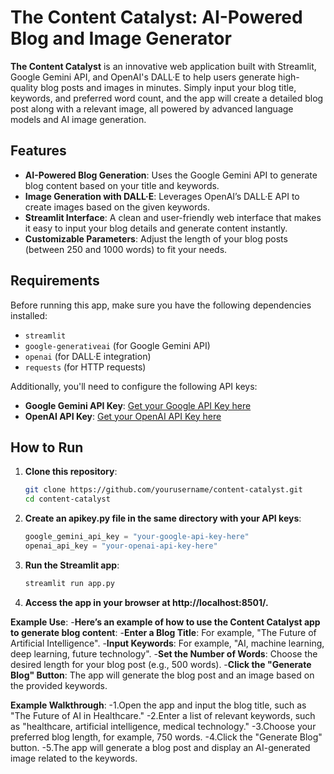 # The Content Catalyst: AI-Powered Blog and Image Generator

**The Content Catalyst** is an innovative web application built with Streamlit, Google Gemini API, and OpenAI's DALL·E to help users generate high-quality blog posts and images in minutes. Simply input your blog title, keywords, and preferred word count, and the app will create a detailed blog post along with a relevant image, all powered by advanced language models and AI image generation.

## Features
- **AI-Powered Blog Generation**: Uses the Google Gemini API to generate blog content based on your title and keywords.
- **Image Generation with DALL·E**: Leverages OpenAI’s DALL·E API to create images based on the given keywords.
- **Streamlit Interface**: A clean and user-friendly web interface that makes it easy to input your blog details and generate content instantly.
- **Customizable Parameters**: Adjust the length of your blog posts (between 250 and 1000 words) to fit your needs.

## Requirements
Before running this app, make sure you have the following dependencies installed:

- `streamlit`
- `google-generativeai` (for Google Gemini API)
- `openai` (for DALL·E integration)
- `requests` (for HTTP requests)

Additionally, you'll need to configure the following API keys:

- **Google Gemini API Key**: [Get your Google API Key here](https://cloud.google.com/generative-ai)
- **OpenAI API Key**: [Get your OpenAI API Key here](https://platform.openai.com/signup)

## How to Run

1. **Clone this repository**:
   ```bash
   git clone https://github.com/yourusername/content-catalyst.git
   cd content-catalyst
2. **Create an apikey.py file in the same directory with your API keys**:
   ```python
   google_gemini_api_key = "your-google-api-key-here"
   openai_api_key = "your-openai-api-key-here"

4. **Run the Streamlit app**:
   ```bash
   streamlit run app.py
   
5. **Access the app in your browser at http://localhost:8501/.**

**Example Use**:
-**Here’s an example of how to use the Content Catalyst app to generate blog content**:
-**Enter a Blog Title**: For example, "The Future of Artificial Intelligence".
-**Input Keywords**: For example, "AI, machine learning, deep learning, future technology".
-**Set the Number of Words**: Choose the desired length for your blog post (e.g., 500 words).
-**Click the "Generate Blog" Button**: The app will generate the blog post and an image based on the provided keywords.

**Example Walkthrough**:
-1.Open the app and input the blog title, such as "The Future of AI in Healthcare."
-2.Enter a list of relevant keywords, such as "healthcare, artificial intelligence, medical technology."
-3.Choose your preferred blog length, for example, 750 words.
-4.Click the "Generate Blog" button.
-5.The app will generate a blog post and display an AI-generated image related to the keywords.
